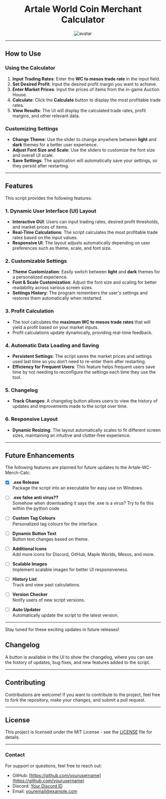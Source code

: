 # <div align="center">**Artale World Coin Merchant Calculator**</div>

<div align="center">
  <img src="https://github.com/user-attachments/assets/c7ab4dd1-47fb-4766-85e4-bffc10a91a93" alt="avatar">
</div>

---

## **How to Use**

### **Using the Calculator**

1. **Input Trading Rates**: Enter the **WC to mesos trade rate** in the input field.
2. **Set Desired Profit**: Input the desired profit margin you want to achieve.
3. **Enter Market Prices**: Input the prices of items from the in-game Auction House.
4. **Calculate**: Click the **Calculate** button to display the most profitable trade rates.
5. **View Results**: The UI will display the calculated trade rates, profit margins, and other relevant data.

### **Customizing Settings**

- **Change Theme**: Use the slider to change anywhere between **light** and **dark** themes for a better user experience.
- **Adjust Font Size and Scale**: Use the sliders to customize the font size and overall UI scale.
- **Save Settings**: The application will automatically save your settings, so they persist after restarting.

---

## **Features**

This script provides the following features:

### **1. Dynamic User Interface (UI) Layout**
- **Interactive GUI**: Users can input trading rates, desired profit thresholds, and market prices of items.
- **Real-Time Calculations**: The script calculates the most profitable trade rates based on the input values.
- **Responsive UI**: The layout adjusts automatically depending on user preferences such as theme, scale, and font size.

### **2. Customizable Settings**
- **Theme Customization**: Easily switch between **light** and **dark** themes for a personalized experience.
- **Font & Scale Customization**: Adjust the font size and scaling for better readability across various screen sizes.
- **Settings History**: The program remembers the user's settings and restores them automatically when restarted.

### **3. Profit Calculation**
- The tool calculates the **maximum WC to mesos trade rates** that will yield a profit based on your market inputs.
- Profit calculations update dynamically, providing real-time feedback.

### **4. Automatic Data Loading and Saving**
- **Persistent Settings**: The script saves the market prices and settings used last time so you don’t need to re-enter them after restarting.
- **Efficiency for Frequent Users**: This feature helps frequent users save time by not needing to reconfigure the settings each time they use the tool.

### **5. Changelog**
- **Track Changes**: A changelog button allows users to view the history of updates and improvements made to the script over time.

### **6. Responsive Layout**
- **Dynamic Resizing**: The layout automatically scales to fit different screen sizes, maintaining an intuitive and clutter-free experience.

---

## Future Enhancements

The following features are planned for future updates to the Artale-WC-Merch-Calc:

- [x] **.exe Release**  
  Package the script into an executable for easy use on Windows.

- [ ] **.exe false anti virus??**  
  Somehow when downloading it says the .exe is a virus? Try to fix this within the python code

- [ ] **Custom Tag Colours**  
  Personalized tag colours for the interface.

- [ ] **Dynamic Button Text**  
  Button text changes based on theme.

- [ ] **Additional Icons**  
  Add more icons for Discord, GitHub, Maple Worlds, Mesos, and more.

- [ ] **Scalable Images**  
  Implement scalable images for better UI responsiveness.

- [ ] **History List**  
  Track and view past calculations.

- [ ] **Version Checker**  
  Notify users of new script versions.

- [ ] **Auto Updater**  
  Automatically update the script to the latest version.

---


Stay tuned for these exciting updates in future releases!

## **Changelog**

A button is available in the UI to show the changelog, where you can see the history of updates, bug fixes, and new features added to the script.

---

## **Contributing**

Contributions are welcome! If you want to contribute to the project, feel free to fork the repository, make your changes, and submit a pull request.

---

## **License**

This project is licensed under the MIT License - see the [LICENSE](LICENSE) file for details.

---

### **Contact**

For support or questions, feel free to reach out:

- GitHub: [https://github.com/yourusername](https://github.com/yourusername)
- Discord: [Your Discord ID](#)
- Email: [youremail@example.com](mailto:youremail@example.com)
